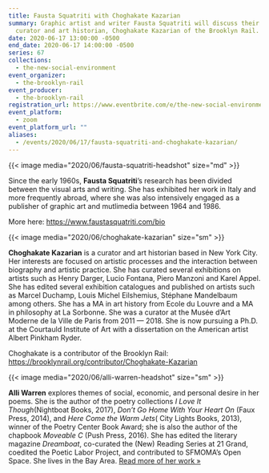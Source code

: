 ```yaml
---
title: Fausta Squatriti with Choghakate Kazarian
summary: Graphic artist and writer Fausta Squatriti will discuss their work with
  curator and art historian, Choghakate Kazarian of the Brooklyn Rail.
date: 2020-06-17 13:00:00 -0500
end_date: 2020-06-17 14:00:00 -0500
series: 67
collections:
  - the-new-social-environment
event_organizer:
  - the-brooklyn-rail
event_producer:
  - the-brooklyn-rail
registration_url: https://www.eventbrite.com/e/the-new-social-environment-67-fausta-squatriti-tickets-109405217952
event_platform:
  - zoom
event_platform_url: ""
aliases:
  - /events/2020/06/17/fausta-squatriti-and-choghakate-kazarian/
---
```


{{< image media="2020/06/fausta-squatriti-headshot" size="md" >}}

Since the early 1960s, **Fausta Squatriti**’s research has been divided between the visual arts and writing. She has exhibited her work in Italy and more frequently abroad, where she was also intensively engaged as a publisher of graphic art and mutlimedia between 1964 and 1986.

More here: <https://www.faustasquatriti.com/bio>

{{< image media="2020/06/choghakate-kazarian" size="sm" >}}

**Choghakate Kazarian** is a curator and art historian based in New York City. Her interests are focused on artistic processes and the interaction between biography and artistic practice. She has curated several exhibitions on artists such as Henry Darger, Lucio Fontana, Piero Manzoni and Karel Appel. She has edited several exhibition catalogues and published on artists such as Marcel Duchamp, Louis Michel Eilshemius, Stéphane Mandelbaum among others. She has a MA in art history from Ecole du Louvre and a MA in philosophy at La Sorbonne. She was a curator at the Musée d’Art Moderne de la Ville de Paris from 2011 — 2018. She is now pursuing a Ph.D. at the Courtauld Institute of Art with a dissertation on the American artist Albert Pinkham Ryder.

Choghakate is a contributor of the Brooklyn Rail: <https://brooklynrail.org/contributor/Choghakate-Kazarian>

{{< image media="2020/06/alli-warren-headshot" size="sm" >}}

**Alli Warren** explores themes of social, economic, and personal desire in her poems. She is the author of the poetry collections *I Love It Though*(Nightboat Books, 2017), *Don’t Go Home With Your Heart On* (Faux Press, 2014), and *Here Come the Warm Jets*( City Lights Books, 2013), winner of the Poetry Center Book Award; she is also the author of the chapbook *Moveable C* (Push Press, 2016). She has edited the literary magazine *Dreamboat*, co-curated the (New) Reading Series at 21 Grand, coedited the Poetic Labor Project, and contributed to SFMOMA’s Open Space. She lives in the Bay Area. [Read more of her work »](https://www.poetryfoundation.org/poets/alli-warren)